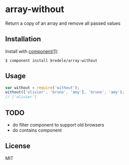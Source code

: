 # array-without

  Return a copy of an array and remove all passed values

## Installation

  Install with [component(1)](http://component.io):

    $ component install bredele/array-without

## Usage

```js
var without = require('without');
without(['olivier', 'bruno', 'amy'], 'bruno', 'amy');
// ['olivier']
```

## TODO

 - do filter component to support old browsers
 - do contains component


## License

  MIT
